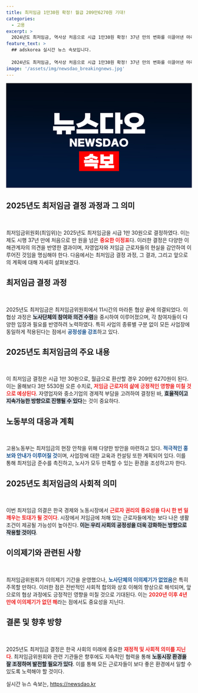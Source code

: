 ```yaml
---
title: 최저임금 1만30원 확정! 월급 209만6270원 기대!
categories:
  - 고용
excerpt: >
  2024년도 최저임금, 역사상 처음으로 시급 1만30원 확정! 37년 만의 변화를 이끌어낸 마라톤 협상과 그 실질적 영향은? 노동부의 지원 대책도 주목해보세요!
feature_text: >
  ## adskorea 실시간 뉴스 속보입니다.

  2024년도 최저임금, 역사상 처음으로 시급 1만30원 확정! 37년 만의 변화를 이끌어낸 마라톤 협상과 그 실질적 영향은? 노동부의 지원 대책도 주목해보세요!
image: '/assets/img/newsdao_breakingnews.jpg'
---
```


<p><img src="/assets/img/newsdao_breakingnews.jpg" alt="adskorea 속보" /></p>

<h2 data-ke-size="size26">2025년도 최저임금 결정 과정과 그 의미</h2>

<p data-ke-size="size16">&nbsp;</p>

<p>최저임금위원회(최임위)는 2025년도 최저임금을 시급 1만 30원으로 결정하였다. 이는 제도 시행 37년 만에 처음으로 만 원을 넘은 <b><span style="color: #ee2323;">중요한 이정표</span></b>다. 이러한 결정은 다양한 이해관계자의 의견을 반영한 결과이며, 자영업자와 저임금 근로자들의 현실을 감안하여 이루어진 것임을 명심해야 한다. 다음에서는 최저임금 결정 과정, 그 결과, 그리고 앞으로의 계획에 대해 자세히 살펴보겠다.</p>

<h2 data-ke-size="size26">최저임금 결정 과정</h2>

<p data-ke-size="size16">&nbsp;</p>

<p>2025년도 최저임금은 최저임금위원회에서 11시간의 마라톤 협상 끝에 의결되었다. 이 협상 과정은 <b><span style="background-color: #21538527;">노사단체의 참여와 의견 수렴</span></b>을 중시하여 이루어졌으며, 각 참여자들이 다양한 입장과 필요를 반영하려 노력하였다. 특히 사업의 종류별 구분 없이 모든 사업장에 동일하게 적용된다는 점에서 <b><span style="color: #1a5490;">공정성을 강조</span></b>하고 있다.</p>

<h2 data-ke-size="size26">2025년도 최저임금의 주요 내용</h2>

<p data-ke-size="size16">&nbsp;</p>

<p>이 최저임금 결정은 시급 1만 30원으로, 월급으로 환산할 경우 209만 6270원이 된다. 이는 올해보다 3만 5530원 오른 수치로, <b><span style="color: #ee2323;">저임금 근로자의 삶에 긍정적인 영향을 미칠 것으로 예상된다</span></b>. 자영업자와 중소기업의 경제적 부담을 고려하여 결정된 바, <b><span style="background-color: #21538527;">효율적이고 지속가능한 방향으로 진행될 수 있다</span></b>는 것이 중요하다.</p>

<h2 data-ke-size="size26">노동부의 대응과 계획</h2>

<p data-ke-size="size16">&nbsp;</p>

<p>고용노동부는 최저임금의 현장 안착을 위해 다양한 방안을 마련하고 있다. <b><span style="color: #1a5490;">적극적인 홍보와 안내가 이루어질 것</span></b>이며, 사업장에 대한 교육과 컨설팅 또한 계획되어 있다. 이를 통해 최저임금 준수를 촉진하고, 노사가 모두 만족할 수 있는 환경을 조성하고자 한다.</p>

<h2 data-ke-size="size26">2025년도 최저임금의 사회적 의미</h2>

<p data-ke-size="size16">&nbsp;</p>

<p>이번 최저임금 의결은 한국 경제와 노동시장에서 <b><span style="color: #ee2323;">근로자 권리의 중요성을 다시 한 번 일깨우는 토대가 될 것이다</span></b>. 시장에서 저임금에 처해 있는 근로자들에게는 보다 나은 생활 조건이 제공될 가능성이 높아진다. <b><span style="background-color: #21538527;">이는 우리 사회의 공정성을 더욱 강화하는 방향으로 작용할 것이다</span></b>.</p>

<h2 data-ke-size="size26">이의제기와 관련된 사항</h2>

<p data-ke-size="size16">&nbsp;</p>

<p>최저임금위원회가 이의제기 기간을 운영했으나, <b><span style="color: #1a5490;">노사단체의 이의제기가 없었음</span></b>은 특히 주목할 만하다. 이러한 점은 전반적인 사회적 합의와 상호 이해의 향상으로 해석되며, 앞으로의 협상 과정에도 긍정적인 영향을 미칠 것으로 기대된다. 이는 <b><span style="color: #ee2323;">2020년 이후 4년 만에 이의제기가 없던 해</span></b>라는 점에서도 중요성을 지닌다.</p>

<h2 data-ke-size="size26">결론 및 향후 방향</h2>

<p data-ke-size="size16">&nbsp;</p>

<p>2025년도 최저임금 결정은 한국 사회의 미래에 중요한 <b><span style="color: #ee2323;">재정적 및 사회적 의미를 지닌다</span></b>. 최저임금위원회와 관련 기관들은 향후에도 지속적인 협력을 통해 <b><span style="background-color: #21538527;">노동시장 환경을 잘 조정하며 발전할 필요가 있다</span></b>. 이를 통해 모든 근로자들이 보다 좋은 환경에서 일할 수 있도록 노력해야 할 것이다.</p>
실시간 뉴스 속보는, <a href="https://newsdao.kr" rel="dofollow">https://newsdao.kr</a>



